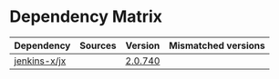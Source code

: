 # Dependency Matrix

Dependency | Sources | Version | Mismatched versions
---------- | ------- | ------- | -------------------
[jenkins-x/jx](https://github.com/jenkins-x/jx.git) |  | [2.0.740](https://github.com/jenkins-x/jx/releases/tag/v2.0.740) | 
